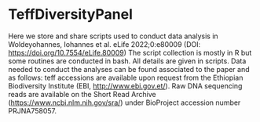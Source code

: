 # TeffDiversityPanel
Here we store and share scripts used to conduct data analysis in Woldeyohannes, Iohannes et al. eLife 2022;0:e80009 (DOI: https://doi.org/10.7554/eLife.80009)
The script collection is mostly in R but some routines are conducted in bash. All details are given in scripts. Data needed to conduct the analyses can be found associated to the paper and as follows: teff accessions are available upon request from the Ethiopian Biodiversity Institute (EBI, http://www.ebi.gov.et/). Raw DNA sequencing reads are available on the Short Read Archive (https://www.ncbi.nlm.nih.gov/sra/) under BioProject accession number PRJNA758057.
